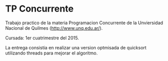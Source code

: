 # TP Concurrente

Trabajo practico de la materia Programacion Concurrente de la Unviersidad Nacional de Quilmes (http://www.unq.edu.ar/).

Cursada: 1er cuatrimestre del 2015.

La entrega consistia en realizar una version optmisada de quicksort utilizando threads para mejorar el algoritmo.
